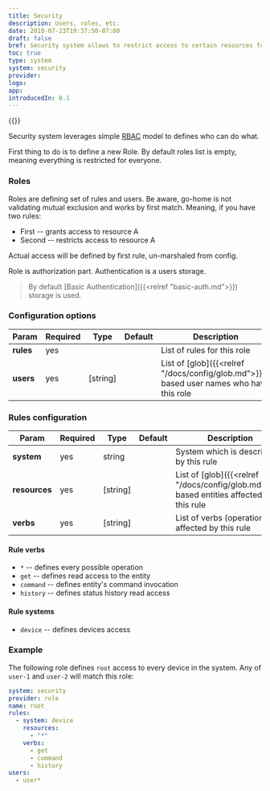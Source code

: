 ```yaml
---
title: Security
description: Users, roles, etc.
date: 2018-07-23T19:37:50-07:00
draft: false
bref: Security system allows to restrict access to certain resources for some users
toc: true
type: system
system: security
provider:
logo:
app:
introducedIn: 0.1
---
```

{{<provider>}}

Security system leverages simple
[RBAC](https://en.wikipedia.org/wiki/Role-based_access_control) model
to defines who can do what.

First thing to do is to define a new Role. By default roles list is empty,
meaning everything is restricted for everyone.

### Roles

Roles are defining set of rules and users. Be aware, go-home is not validating
mutual exclusion and works by first match. Meaning, if you have two rules:

* First -- grants access to resource A
* Second -- restricts access to resource A

Actual access will be defined by first rule, un-marshaled from config.

Role is authorization part. Authentication is a users storage.

> By default [Basic Authentication]({{<relref "basic-auth.md">}}) storage is used.

### Configuration options

| Param | Required | Type | Default | Description |
|-------|----------|------|---------|-------------|
| **rules** | yes ||| List of rules for this role |
| **users** | yes | [string] || List of [glob]({{<relref "/docs/config/glob.md">}})-based user names who have this role|

### Rules configuration

| Param | Required | Type | Default | Description |
|-------|----------|------|---------|-------------|
| **system** | yes | string || System which is described by this rule |
| **resources** | yes | [string] || List of [glob]({{<relref "/docs/config/glob.md">}})-based entities affected by this rule |
| **verbs** | yes | [string] || List of verbs (operations) affected by this rule|

#### Rule verbs

* `*` -- defines every possible operation
* `get` -- defines read access to the entity
* `command` -- defines entity's command invocation
* `history` -- defines status history read access

#### Rule systems

* `device` -- defines devices access

### Example

The following role defines `root` access to every device in the system.
Any of `user-1` and `user-2` will match this role:

```yaml
system: security
provider: role
name: root
rules:
  - system: device
    resources:
      - "*"
    verbs:
      - get
      - command
      - history
users:
  - user*

```
